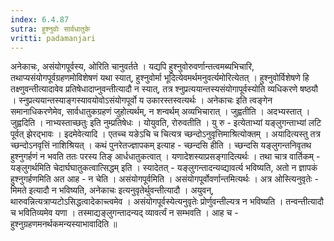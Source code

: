 ```yaml
---
index: 6.4.87
sutra: हुश्नुवोः सार्वधातुके
vritti: padamanjari
---
```


  अनेकाचः, असंयोगपूर्वस्य, ओरिति चानुवर्तते । यद्यपि हुश्नुवोरुवर्णान्तत्वमब्यभिचारि, तथाप्यसंयोगपूर्वग्रहणमोविशेषणं यथा स्यात्, हुश्नुवोर्मा भूदित्येवमर्थमनुवर्त्यमोरित्येतत् । हुश्नुवोर्विशेषणे हि तक्ष्णुवन्तीत्यादावेव प्रतिषेधादाप्नुवन्तीत्यादौ न स्यात्, तत्र श्नुप्रत्ययान्तस्यसंयोगापूर्वस्योति व्यधिकरणे षष्ठयौ । स्नुप्रत्ययान्तस्याङ्गस्यावयोवोऽसंयोगपूर्वो य उकारस्तस्वत्यर्थः । अनेकाचः इति त्वङ्गेन समानाधिकरणेमेव, सार्वधातुकग्रहणं जुहोत्यर्थम्, न शन्वर्थम् अव्यभिचारात् । जुह्वतीति । अदभ्यस्तात् । जुह्वदिति । नाभ्यस्ताच्छतुः इति नुम्प्रतिषेधः ।  योयुवति, रोरुवतीति । यु रु - इत्येताभ्यां यङ्लुगन्ताभ्यां लटि पूर्वत् झेरद्भावः ।  इदमेवेत्यादि । एतच्च यङेऽचि च चित्यत्र च्छन्दोऽनुवृत्तिमाश्रित्योक्तम् । अयादित्यस्तु तत्र च्छन्दोऽनवृत्तिं नाशिश्रियत् । कथं पुनरेतज्ज्ञापकम् इत्याह - च्छन्दसि हीति । च्छन्दसि यङ्लुगन्तनिवृतथ हुश्नुगर्हणं न भवति ततः परस्य तिङ् आर्धधातुकत्वात् । यणादेशस्याप्रसङ्गादित्यर्थः । तथा चात्र वार्तिकम् - यङ्लुगर्थमिति चेदार्घघातुकत्वात्सिद्धम् इति । स्यादेतत् - यङ्लुगन्तादन्यव्द्यावर्त्य भविष्यति, अतो न ज्ञापकं हुश्नुगर्हणमिति अत आह - न चेति । असंयोगपूर्वमिति । असंयोगपूर्वोवर्णान्तमित्यर्थः । अत्र ओस्त्यिनुवृतेः - मिमते इत्यादौ न भविष्यति, अनेकाचः इत्यनुवृतेर्थुवन्तीत्यादौ । अयुवन्, थारुवन्नित्यत्राप्यटोऽसिद्धत्वादेकाच्त्वमेव । असंयोगपूर्वस्येत्यनुवृतेः प्रोर्णुवन्तील्यत्र न भविष्यति । तन्वन्तीत्यादौ च भवितिव्यमेव यणा । तस्माद्यङ्लुगन्तादन्यद् व्यावर्त्यं न सम्भवति । आह च - हुश्नुग्रहणमनर्थकमन्यस्याभावादिति ॥